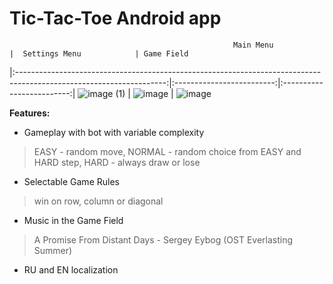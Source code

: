 # Tic-Tac-Toe Android app
 
                                                      Main Menu                                                      |  Settings Menu            | Game Field
|:-------------------------------------------------------------------------------------------------------------------:|:-------------------------:|:-------------------------:|
 ![image (1)](https://user-images.githubusercontent.com/89917833/218395301-5ac4d28e-1e33-4d38-8601-a8de736a44a2.png) | ![image](https://user-images.githubusercontent.com/89917833/218396544-2413c2d7-a6e1-4646-aa8b-55175b75da75.png) | ![image](https://user-images.githubusercontent.com/89917833/218396797-36404c4a-4800-4b3a-bdef-915d0364a11d.png)


**Features:**

- Gameplay with bot with variable complexity
> EASY - random move, NORMAL - random choice from EASY and HARD step, HARD - always draw or lose
- Selectable Game Rules
> win on row, column or diagonal
- Music in the Game Field
> A Promise From Distant Days - Sergey Eybog (OST Everlasting Summer)
- RU and EN localization
